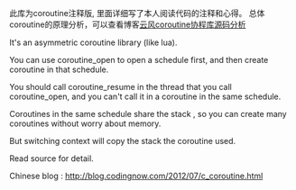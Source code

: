 此库为coroutine注释版, 里面详细写了本人阅读代码的注释和心得。
总体coroutine的原理分析，可以查看博客[云风coroutine协程库源码分析](http://www.cyhone.com/articles/analysis-of-cloudwu-coroutine/)

It's an asymmetric coroutine library (like lua).

You can use coroutine_open to open a schedule first, and then create coroutine in that schedule. 

You should call coroutine_resume in the thread that you call coroutine_open, and you can't call it in a coroutine in the same schedule.

Coroutines in the same schedule share the stack , so you can create many coroutines without worry about memory.

But switching context will copy the stack the coroutine used.

Read source for detail.

Chinese blog : http://blog.codingnow.com/2012/07/c_coroutine.html